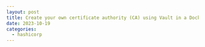 ```yaml
---
layout: post
title: Create your own certificate authority (CA) using Vault in a Docker container using Docker Compose
date: 2023-10-19
categories:
  - hashicorp
---
```


<!-- # Project: vault-docker-compose -->
